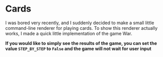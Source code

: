 # Cards

I was bored very recently, and I suddenly decided to make a small little command-line renderer for playing cards. To show this renderer actually works, I made a quick little implementation of the game War.

**If you would like to simply see the results of the game, you can set the value `STEP_BY_STEP` to `False` and the game will not wait for user input**
